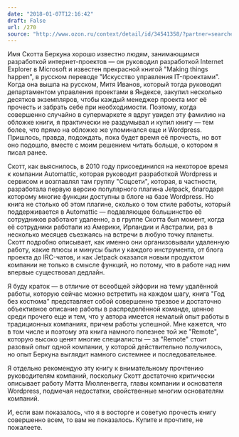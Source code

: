 ```yaml
---
date: "2018-01-07T12:16:42"
draft: False
url: /270
source: "http://www.ozon.ru/context/detail/id/34541358/?partner=searchengines&from=bar"
---
```


Имя Скотта Беркуна хорошо известно людям, занимающимся разработкой интернет-проектов — он руководил разработкой Internet Explorer в Microsoft и известен прекрасной книгой "Making things happen", в русском переводе "Искусство управления IT-проектами". Когда она вышла на русском, Митя Иванов, который тогда руководил департаментом управления проектами в Яндексе, закупил несколько десятков экземпляров, чтобы каждый менеджер проекта мог её прочесть и забрать себе при необходимости. Поэтому, когда совершенно случайно в супермаркете я вдруг увидел эту фамилию на обложке книги, я практически не раздумывал и купил книгу — тем более, что прямо на обложке же упоминался еще и Wordpress. Пришлось, правда, подождать, пока будет время её прочесть, но вот оно подошло, вместе с моим решением читать больше, о котором я писал ранее.

Скотт, как выяснилось, в 2010 году присоединился на некоторое время к компании Automattic, которая руководит разработкой Wordpress и сервисом  и возглавлял там группу "Соцсети", которая, в частности, разработала первую версию популярного плагина Jetpack, благодаря которому многие функции  доступны в блоге на базе Wordpress. Но книга не столько об этом плагине, сколько о том стиле работы, который поддерживается в Automattic — подавляющее большинство её сотрудников работают удаленно, а в группе Скотта был момент, когда её сотрудники работали из Америки, Ирландии и Австралии, раз в несколько месяцев съезжаясь на встречи в любую точку планеты. Скотт подробно описывает, как именно они организовывали удаленную работу, какие плюсы и минусы были у каждого инструмента, от блога проекта до IRC-чатов, и как Jetpack оказался новым продуктом компании не только в смысле функций, но потому, что в работе над ним впервые существовал дедлайн.

Я буду краток — в отличие от всеобщей эйфории на тему удалённой работы, которую сейчас можно встретить на каждом шагу, книга "Год без костюма" представляет собой совершенно трезвое и достаточно объективное описание работы в распределённой команде, ценное среди прочего еще и тем, что у автора имеется немалый опыт работы в традиционных компаниях, причем работы успешной. Мне кажется, что в том числе и поэтому эта книга намного полезнее той же "Remote", которую высоко ценят многие специалисты — за "Remote" стоит разовый опыт одной компании, у которой действительно получилось, но опыт Беркуна выглядит намного системнее и последовательнее.

Я отдельно рекомендую эту книгу к внимательному прочтению руководителям компаний, поскольку Скотт достаточно критически описывает работу Мэтта Мюлленвегга, главы компании и основателя Wordpress, подмечая недостатки, свойственные многим основателям компаний.

И, если вам показалось, что я в восторге и советую прочесть книгу совершенно всем, то вам не показалось. Купите и прочтите, не пожалеете.
